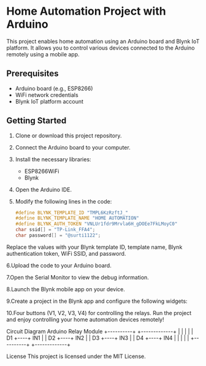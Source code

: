 # Home Automation Project with Arduino

This project enables home automation using an Arduino board and Blynk IoT platform. It allows you to control various devices connected to the Arduino remotely using a mobile app.

## Prerequisites

- Arduino board (e.g., ESP8266)
- WiFi network credentials
- Blynk IoT platform account

## Getting Started

1. Clone or download this project repository.

2. Connect the Arduino board to your computer.

3. Install the necessary libraries:
   - ESP8266WiFi
   - Blynk

4. Open the Arduino IDE.

5. Modify the following lines in the code:

   ```cpp
   #define BLYNK_TEMPLATE_ID "TMPL6KzRzftJ_"
   #define BLYNK_TEMPLATE_NAME "HOME AUTOMATION"
   #define BLYNK_AUTH_TOKEN "VNLUr1fdr9Mrvla6H_gDOEe7FkLMoyC0"
   char ssid[] = "TP-Link_FFA4";
   char password[] = "@surti1122";
Replace the values with your Blynk template ID, template name, Blynk authentication token, WiFi SSID, and password.

6.Upload the code to your Arduino board.

7.Open the Serial Monitor to view the debug information.

8.Launch the Blynk mobile app on your device.

9.Create a project in the Blynk app and configure the following widgets:

10.Four buttons (V1, V2, V3, V4) for controlling the relays.
Run the project and enjoy controlling your home automation devices remotely!

Circuit Diagram
  Arduino         Relay Module
 +----------+    +-------------+
 |          |    |             |
 |   D1     +----+ IN1         |
 |   D2     +----+ IN2         |
 |   D3     +----+ IN3         |
 |   D4     +----+ IN4         |
 |          |    |             |
 +----------+    +-------------+

License
This project is licensed under the MIT License.
